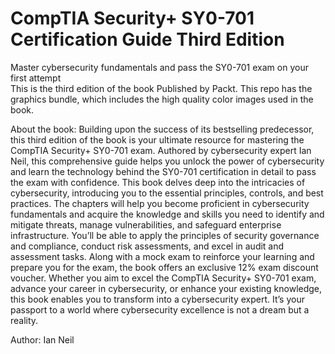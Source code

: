 <H1> CompTIA Security+ SY0-701 Certification Guide Third Edition </H1>

Master cybersecurity fundamentals and pass the SY0-701 exam on your first attempt	
This is the third edition of the book Published by Packt. This repo has the graphics bundle, which includes the high quality color images used in the book.

About the book:
Building upon the success of its bestselling predecessor, this third edition of the book is your ultimate resource for mastering the CompTIA Security+ SY0-701 exam. Authored by cybersecurity expert Ian Neil, this comprehensive guide helps you unlock the power of cybersecurity and learn the technology behind the SY0-701 certification in detail to pass the exam with confidence.
This book delves deep into the intricacies of cybersecurity, introducing you to the essential principles, controls, and best practices. The chapters will help you become proficient in cybersecurity fundamentals and acquire the knowledge and skills you need to identify and mitigate threats, manage vulnerabilities, and safeguard enterprise infrastructure. You’ll be able to apply the principles of security governance and compliance, conduct risk assessments, and excel in audit and assessment tasks.
Along with a mock exam to reinforce your learning and prepare you for the exam, the book offers an exclusive 12% exam discount voucher.
Whether you aim to excel the CompTIA Security+ SY0-701 exam, advance your career in cybersecurity, or enhance your existing knowledge, this book enables you to transform into a cybersecurity expert. It’s your passport to a world where cybersecurity excellence is not a dream but a reality.

Author:
Ian Neil

